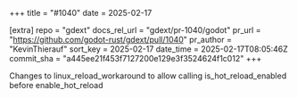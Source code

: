 +++
title = "#1040"
date = 2025-02-17

[extra]
repo = "gdext"
docs_rel_url = "gdext/pr-1040/godot"
pr_url = "https://github.com/godot-rust/gdext/pull/1040"
pr_author = "KevinThierauf"
sort_key = 2025-02-17
date_time = 2025-02-17T08:05:46Z
commit_sha = "a445ee21f453f7127200e129e3f3524624f1c012"
+++

Changes to linux_reload_workaround to allow calling is_hot_reload_enabled before enable_hot_reload
